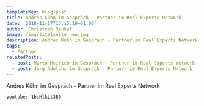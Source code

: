 ```yaml
---
templateKey: blog-post
title: Andres Kühn im Gespräch - Partner im Real Experts Network
date: '2018-11-17T15:15:10+01:00'
author: Christoph Rauhut
image: /img/titelseite_neu.jpg
description: Andres Kühn im Gespräch - Partner im Real Experts Network
tags:
  - Partner
relatedPosts:
  - post: Marco Meirich im Gespräch - Partner im Real Experts Network
  - post: Jörg Adolphs im Gespräch - Partner im Real Experts Network
---
```

Andres Kühn im Gespräch - Partner im Real Experts Network

`youtube: 1bsHlkLt3B0`
